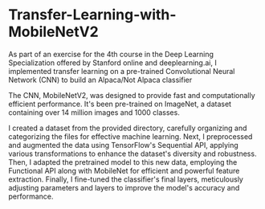 # Transfer-Learning-with-MobileNetV2


As part of an exercise for the 4th course in the Deep Learning Specialization offered by Stanford online and deeplearning.ai, I implemented transfer learning on a pre-trained Convolutional Neural Network (CNN) to build an Alpaca/Not Alpaca classifier

The CNN, MobileNetV2, was designed to provide fast and computationally efficient performance. It's been pre-trained on ImageNet, a dataset containing over 14 million images and 1000 classes.

I created a dataset from the provided directory, carefully organizing and categorizing the files for effective machine learning. Next, I preprocessed and augmented the data using TensorFlow's Sequential API, applying various transformations to enhance the dataset's diversity and robustness. Then, I adapted the pretrained model to this new data, employing the Functional API along with MobileNet for efficient and powerful feature extraction. Finally, I fine-tuned the classifier's final layers, meticulously adjusting parameters and layers to improve the model's accuracy and performance.
